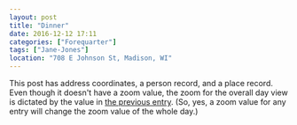 ```yaml
--- 
layout: post
title: "Dinner"
date: 2016-12-12 17:11
categories: ["Forequarter"]
tags: ["Jane-Jones"]
location: "708 E Johnson St, Madison, WI"
--- 
```

This post has address coordinates, a person record, and a place record. Even though it doesn't have a zoom value, the zoom for the overall day view is dictated by the value in [the previous entry](/entries/2016-12-12-monday/). (So, yes, a zoom value for any entry will change the zoom value of the whole day.)